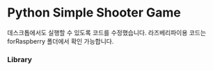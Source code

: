 # Python Simple Shooter Game

데스크톱에서도 실행할 수 있도록 코드를 수정했습니다.
라즈베리파이용 코드는 forRaspberry 폴더에서 확인 가능합니다.

### Library

